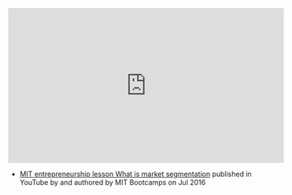 <iframe width="560" height="315" src="https://www.youtube.com/embed/fEQ9Kp2kYxM" title="YouTube video player" frameborder="0" allow="accelerometer; autoplay; clipboard-write; encrypted-media; gyroscope; picture-in-picture; web-share" allowfullscreen></iframe>

- [MIT entrepreneurship lesson What is market segmentation](https://www.youtube.com/watch?v=fEQ9Kp2kYxM&list=PLQykyC1zr8f_ZcAZoTz-rruBBOP4Fmii5&index=20) published in YouTube by  and authored by MIT Bootcamps on Jul 2016


